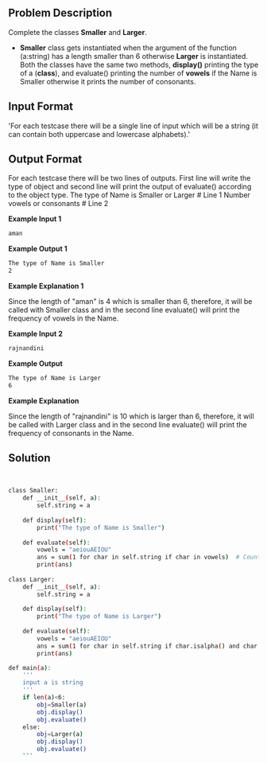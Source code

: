 ## Problem Description
Complete the classes **Smaller** and **Larger**.

- **Smaller** class gets instantiated when the argument of the function (a:string) has a length smaller than 6 otherwise **Larger** is instantiated.
Both the classes have the same two methods, **display()** printing the type of a (**class**), and
evaluate() printing the number of **vowels** if the Name is Smaller otherwise it prints the number of consonants.


## Input Format

'For each testcase there will be a single line of input which will be a string (it can contain both uppercase and lowercase alphabets).' 


## Output Format

For each testcase there will be two lines of outputs. First line will write the type of object and second line will print the output of evaluate() according to the object type.
The type of Name is Smaller or Larger # Line 1
Number vowels or consonants # Line 2


**Example Input 1**
```sh
aman
```


**Example Output 1**
```sh
The type of Name is Smaller
2
```


**Example Explanation 1**

Since the length of "aman" is 4 which is smaller than 6, therefore, it will be called with Smaller class and in the second line evaluate() will print the frequency of vowels in the Name.



**Example Input 2**
```sh
rajnandini
```


**Example Output**

```sh
The type of Name is Larger
6
```


**Example Explanation**

Since the length of "rajnandini" is 10 which is larger than 6, therefore, it will be called with Larger class and in the second line evaluate() will print the frequency of consonants in the Name.


## Solution


```sh

    
class Smaller:
    def __init__(self, a):
        self.string = a
    
    def display(self):
        print("The type of Name is Smaller")
    
    def evaluate(self):
        vowels = "aeiouAEIOU"
        ans = sum(1 for char in self.string if char in vowels)  # Counting vowels
        print(ans)
        
class Larger:
    def __init__(self, a):
        self.string = a
    
    def display(self):
        print("The type of Name is Larger")
    
    def evaluate(self):
        vowels = "aeiouAEIOU"
        ans = sum(1 for char in self.string if char.isalpha() and char not in vowels)  # Counting consonants
        print(ans)

def main(a):
    '''
    input a is string
    '''
    if len(a)<6:
        obj=Smaller(a)
        obj.display()
        obj.evaluate()
    else:
        obj=Larger(a)
        obj.display()
        obj.evaluate()
    ```
